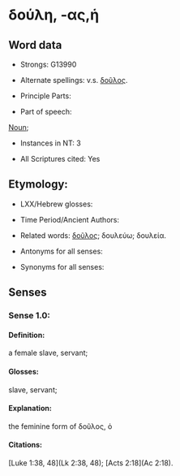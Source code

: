 # δούλη, -ας,ἡ

<!-- Status: S2=NeedsFinalCheck -->
<!-- Lexica used for edits:   -->

## Word data

* Strongs: G13990

* Alternate spellings:  v.s. [δοῦλος](../G14010/01.md).

* Principle Parts: 


* Part of speech: 

[Noun](http://ugg.readthedocs.io/en/latest/noun.html); 

* Instances in ΝΤ: 3

* All Scriptures cited: Yes

## Etymology: 


* LXX/Hebrew glosses: 


* Time Period/Ancient Authors: 


* Related words: [δοῦλος](../G14010/01.md); δουλεύω; δουλεία.

* Antonyms for all senses:

* Synonyms for all senses: 


## Senses 

### Sense  1.0: 

#### Definition: 

a female slave, servant;

#### Glosses: 

slave, servant;

#### Explanation: 

the feminine form of δοῦλος, ὁ

#### Citations: 

[Luke 1:38, 48](Lk 2:38, 48); [Acts 2:18](Ac 2:18).
